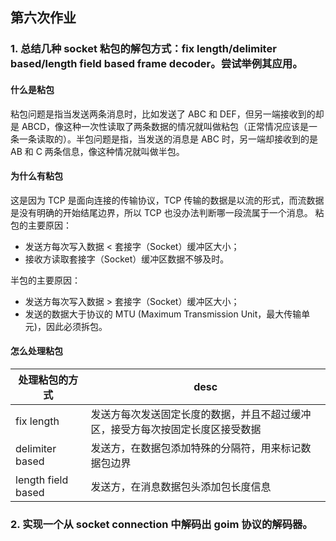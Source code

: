 ## 第六次作业

### 1. 总结几种 socket 粘包的解包方式：fix length/delimiter based/length field based frame decoder。尝试举例其应用。

#### 什么是粘包
粘包问题是指当发送两条消息时，比如发送了 ABC 和 DEF，但另一端接收到的却是 ABCD，像这种一次性读取了两条数据的情况就叫做粘包（正常情况应该是一条一条读取的）。半包问题是指，当发送的消息是 ABC 时，另一端却接收到的是 AB 和 C 两条信息，像这种情况就叫做半包。

####  为什么有粘包
这是因为 TCP 是面向连接的传输协议，TCP 传输的数据是以流的形式，而流数据是没有明确的开始结尾边界，所以 TCP 也没办法判断哪一段流属于一个消息。
粘包的主要原因：
* 发送方每次写入数据 < 套接字（Socket）缓冲区大小；
* 接收方读取套接字（Socket）缓冲区数据不够及时。

半包的主要原因：
* 发送方每次写入数据 > 套接字（Socket）缓冲区大小；
* 发送的数据大于协议的 MTU (Maximum Transmission Unit，最大传输单元)，因此必须拆包。

#### 怎么处理粘包
处理粘包的方式 | desc 
---|---
fix length |发送方每次发送固定长度的数据，并且不超过缓冲区，接受方每次按固定长度区接受数据
delimiter based |发送方，在数据包添加特殊的分隔符，用来标记数据包边界
length field based |发送方，在消息数据包头添加包长度信息

### 2. 实现一个从 socket connection 中解码出 goim 协议的解码器。